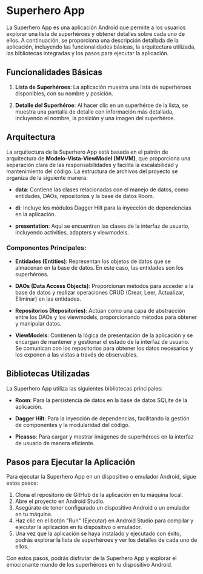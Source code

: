 # Superhero App

La Superhero App es una aplicación Android que permite a los usuarios explorar una lista de superhéroes y obtener detalles sobre cada uno de ellos. A continuación, se proporciona una descripción detallada de la aplicación, incluyendo las funcionalidades básicas, la arquitectura utilizada, las bibliotecas integradas y los pasos para ejecutar la aplicación.

## Funcionalidades Básicas

1. **Lista de Superhéroes**: La aplicación muestra una lista de superhéroes disponibles, con su nombre y posición.

2. **Detalle del Superhéroe**: Al hacer clic en un superhéroe de la lista, se muestra una pantalla de detalle con información más detallada, incluyendo el nombre, la posición y una imagen del superhéroe.

## Arquitectura

La arquitectura de la Superhero App está basada en el patrón de arquitectura de **Modelo-Vista-ViewModel (MVVM)**, que proporciona una separación clara de las responsabilidades y facilita la escalabilidad y mantenimiento del código. La estructura de archivos del proyecto se organiza de la siguiente manera:

- **data**: Contiene las clases relacionadas con el manejo de datos, como entidades, DAOs, repositorios y la base de datos Room.

- **di**: Incluye los módulos Dagger Hilt para la inyección de dependencias en la aplicación.

- **presentation**: Aquí se encuentran las clases de la interfaz de usuario, incluyendo activities, adapters y viewmodels.

### Componentes Principales:

- **Entidades (Entities)**: Representan los objetos de datos que se almacenan en la base de datos. En este caso, las entidades son los superhéroes.

- **DAOs (Data Access Objects)**: Proporcionan métodos para acceder a la base de datos y realizar operaciones CRUD (Crear, Leer, Actualizar, Eliminar) en las entidades.

- **Repositorios (Repositories)**: Actúan como una capa de abstracción entre los DAOs y los viewmodels, proporcionando métodos para obtener y manipular datos.

- **ViewModels**: Contienen la lógica de presentación de la aplicación y se encargan de mantener y gestionar el estado de la interfaz de usuario. Se comunican con los repositorios para obtener los datos necesarios y los exponen a las vistas a través de observables.

## Bibliotecas Utilizadas

La Superhero App utiliza las siguientes bibliotecas principales:

- **Room**: Para la persistencia de datos en la base de datos SQLite de la aplicación.

- **Dagger Hilt**: Para la inyección de dependencias, facilitando la gestión de componentes y la modularidad del código.

- **Picasso**: Para cargar y mostrar imágenes de superhéroes en la interfaz de usuario de manera eficiente.

## Pasos para Ejecutar la Aplicación

Para ejecutar la Superhero App en un dispositivo o emulador Android, sigue estos pasos:

1. Clona el repositorio de GitHub de la aplicación en tu máquina local.
2. Abre el proyecto en Android Studio.
3. Asegúrate de tener configurado un dispositivo Android o un emulador en tu máquina.
4. Haz clic en el botón "Run" (Ejecutar) en Android Studio para compilar y ejecutar la aplicación en tu dispositivo o emulador.
5. Una vez que la aplicación se haya instalado y ejecutado con éxito, podrás explorar la lista de superhéroes y ver los detalles de cada uno de ellos.

Con estos pasos, podrás disfrutar de la Superhero App y explorar el emocionante mundo de los superhéroes en tu dispositivo Android.
